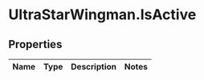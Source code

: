 # UltraStarWingman.IsActive

## Properties

Name | Type | Description | Notes
------------ | ------------- | ------------- | -------------


